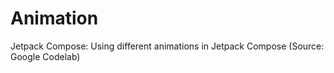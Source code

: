 # Animation
 Jetpack Compose: Using different animations in Jetpack Compose (Source: Google Codelab)
